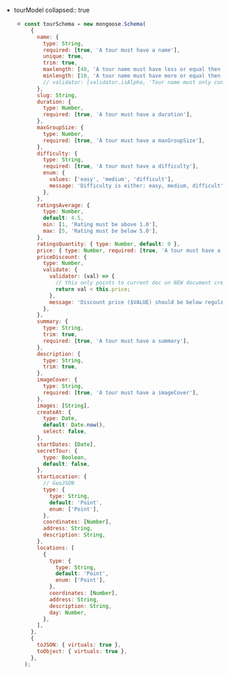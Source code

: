 - tourModel
  collapsed:: true
	- ```javascript
	  const tourSchema = new mongoose.Schema(
	    {
	      name: {
	        type: String,
	        required: [true, 'A tour must have a name'],
	        unique: true,
	        trim: true,
	        maxlength: [40, 'A tour name must have less or equal then 40 characters'],
	        minlength: [10, 'A tour name must have more or equal then 10 characters'],
	        // validator: [validator.isAlpha, 'Tour name must only contain characters'],
	      },
	      slug: String,
	      duration: {
	        type: Number,
	        required: [true, 'A tour must have a duration'],
	      },
	      maxGroupSize: {
	        type: Number,
	        required: [true, 'A tour must have a maxGroupSize'],
	      },
	      difficulty: {
	        type: String,
	        required: [true, 'A tour must have a difficulty'],
	        enum: {
	          values: ['easy', 'medium', 'difficult'],
	          message: 'Difficulty is either: easy, medium, difficult',
	        },
	      },
	      ratingsAverage: {
	        type: Number,
	        default: 4.5,
	        min: [1, 'Rating must be above 1.0'],
	        max: [5, 'Rating must be below 5.0'],
	      },
	      ratingsQuantity: { type: Number, default: 0 },
	      price: { type: Number, required: [true, 'A tour must have a price'] },
	      priceDiscount: {
	        type: Number,
	        validate: {
	          validator: (val) => {
	            // this only points to current doc on NEW document creation
	            return val < this.price;
	          },
	          message: 'Discount price ($VALUE) should be below regular price',
	        },
	      },
	      summary: {
	        type: String,
	        trim: true,
	        required: [true, 'A tour must have a summary'],
	      },
	      description: {
	        type: String,
	        trim: true,
	      },
	      imageCover: {
	        type: String,
	        required: [true, 'A tour must have a imageCover'],
	      },
	      images: [String],
	      createAt: {
	        type: Date,
	        default: Date.now(),
	        select: false,
	      },
	      startDates: [Date],
	      secretTour: {
	        type: Boolean,
	        default: false,
	      },
	      startLocation: {
	        // GeoJSON
	        type: {
	          type: String,
	          default: 'Point',
	          enum: ['Point'],
	        },
	        coordinates: [Number],
	        address: String,
	        description: String,
	      },
	      locations: [
	        {
	          type: {
	            type: String,
	            default: 'Point',
	            enum: ['Point'],
	          },
	          coordinates: [Number],
	          address: String,
	          description: String,
	          day: Number,
	        },
	      ],
	    },
	    {
	      toJSON: { virtuals: true },
	      toObject: { virtuals: true },
	    },
	  );
	  ```